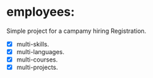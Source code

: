 # employees:
Simple project for a campamy hiring Registration.


-[x] multi-skills.
-[x] multi-languages.
-[x] multi-courses.
-[x] multi-projects.

